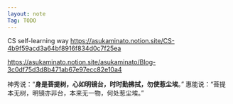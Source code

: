 ```yaml
---
layout: note
Tag: TODO
---
```


CS self-learning way
https://asukaminato.notion.site/CS-4b9f59acd3a64bf8916f834d0c7f25ea

https://asukaminato.notion.site/asukaminato/Blog-3c0df75d3d8b471ab67e97ecc82e10a4

神秀说：“**身是菩提树，心如明镜台，时时勤拂拭，勿使惹尘埃**。”
惠能说：“菩提本无树，明镜亦非台，本来无一物，何处惹尘埃。”

